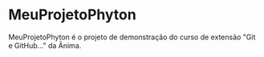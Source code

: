 # MeuProjetoPhyton
MeuProjetoPhyton é o projeto de demonstração do curso de extensão "Git e GitHub..." da Ânima.
